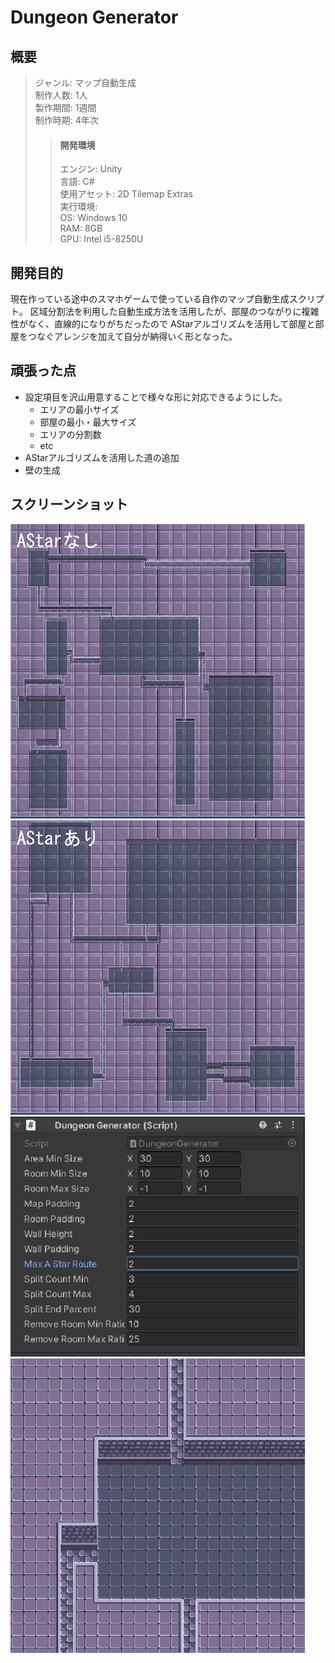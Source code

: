 # Dungeon Generator  
## 概要  
>ジャンル: マップ自動生成  
>制作人数: 1人  
>製作期間: 1週間  
>制作時期: 4年次  
>>#### 開発環境
>>エンジン: Unity  
>>言語: C#  
>>使用アセット: 2D Tilemap Extras  
>実行環境:  
>>OS: Windows 10  
>>RAM: 8GB  
>>GPU: Intel i5-8250U  
  
## 開発目的  
現在作っている途中のスマホゲームで使っている自作のマップ自動生成スクリプト。
区域分割法を利用した自動生成方法を活用したが、部屋のつながりに複雑性がなく、直線的になりがちだったので
AStarアルゴリズムを活用して部屋と部屋をつなぐアレンジを加えて自分が納得いく形となった。  
  
## 頑張った点
- 設定項目を沢山用意することで様々な形に対応できるようにした。
	- エリアの最小サイズ  
	- 部屋の最小・最大サイズ  
	- エリアの分割数  
	- etc  
- AStarアルゴリズムを活用した道の追加  
- 壁の生成  
  
## スクリーンショット
![AStarなし](ScreenShot/s1.png)
![AStarあり](ScreenShot/s2.png)
![設定項目](ScreenShot/s3.png)
![拡大](ScreenShot/s4.png)
